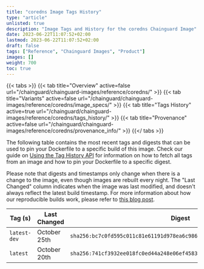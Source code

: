 ```yaml
---
title: "coredns Image Tags History"
type: "article"
unlisted: true
description: "Image Tags and History for the coredns Chainguard Image"
date: 2023-06-22T11:07:52+02:00
lastmod: 2023-06-22T11:07:52+02:00
draft: false
tags: ["Reference", "Chainguard Images", "Product"]
images: []
weight: 700
toc: true
---
```


{{< tabs >}}
{{< tab title="Overview" active=false url="/chainguard/chainguard-images/reference/coredns/" >}}
{{< tab title="Variants" active=false url="/chainguard/chainguard-images/reference/coredns/image_specs/" >}}
{{< tab title="Tags History" active=true url="/chainguard/chainguard-images/reference/coredns/tags_history/" >}}
{{< tab title="Provenance" active=false url="/chainguard/chainguard-images/reference/coredns/provenance_info/" >}}
{{</ tabs >}}

The following table contains the most recent tags and digests that can be used to pin your Dockerfile to a specific build of this image. Check our guide on [Using the Tag History API](/chainguard/chainguard-images/using-the-tag-history-api/) for information on how to fetch all tags from an image and how to pin your Dockerfile to a specific digest.

Please note that digests and timestamps only change when there is a change to the image, even though images are rebuilt every night. The "Last Changed" column indicates when the image was last modified, and doesn't always reflect the latest build timestamp. For more information about how our reproducible builds work, please refer to [this blog post](https://www.chainguard.dev/unchained/reproducing-chainguards-reproducible-image-builds).

| Tag (s)       | Last Changed | Digest                                                                    |
|---------------|--------------|---------------------------------------------------------------------------|
|  `latest-dev` | October 25th | `sha256:bc7c0fd595c011c81e61191d978ea6c98686ebc3b0835e3dd74ee10c807340db` |
|  `latest`     | October 20th | `sha256:741cf3932ee018fc0ed44a248e06ef4583766a1f5a6d18b3ee86b74a2b2f3894` |

